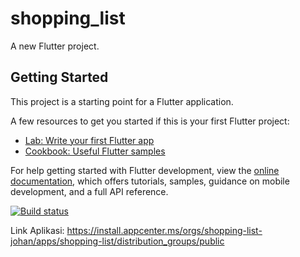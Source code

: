 # shopping_list

A new Flutter project.

## Getting Started

This project is a starting point for a Flutter application.

A few resources to get you started if this is your first Flutter project:

- [Lab: Write your first Flutter app](https://docs.flutter.dev/get-started/codelab)
- [Cookbook: Useful Flutter samples](https://docs.flutter.dev/cookbook)

For help getting started with Flutter development, view the
[online documentation](https://docs.flutter.dev/), which offers tutorials,
samples, guidance on mobile development, and a full API reference.

[![Build status](https://build.appcenter.ms/v0.1/apps/8014aaf2-926f-4739-94e9-d8b9fbf2014e/branches/main/badge)](https://appcenter.ms)

Link Aplikasi: https://install.appcenter.ms/orgs/shopping-list-johan/apps/shopping-list/distribution_groups/public
